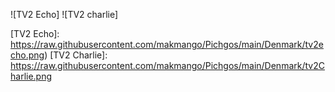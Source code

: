 ![TV2 Echo] ![TV2 charlie] 



[TV2 Echo]: https://raw.githubusercontent.com/makmango/Pichgos/main/Denmark/tv2echo.png)
[TV2 Charlie]: https://raw.githubusercontent.com/makmango/Pichgos/main/Denmark/tv2Charlie.png
